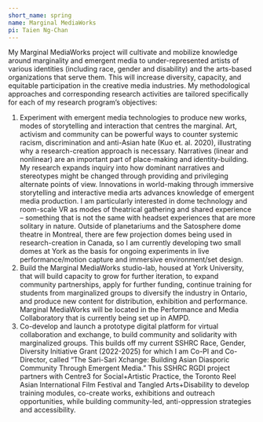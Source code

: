 ```yaml
---
short_name: spring
name: Marginal MediaWorks
pi: Taien Ng-Chan
---
```


My Marginal MediaWorks project will cultivate and mobilize knowledge around marginality and emergent media to under-represented artists of various identities (including race, gender and disability) and the arts-based organizations that serve them. This will increase diversity, capacity, and equitable participation in the creative media industries. My methodological approaches and corresponding research activities are tailored specifically for each of my research program’s objectives:  
  
1. Experiment with emergent media technologies to produce new works, modes of storytelling and interaction that centres the marginal. Art, activism and community can be powerful ways to counter systemic racism, discrimination and anti-Asian hate (Kuo et. al. 2020), illustrating why a research-creation approach is necessary. Narratives (linear and nonlinear) are an important part of place-making and identity-building. My research expands inquiry into how dominant narratives and stereotypes might be changed through providing and privileging alternate points of view. Innovations in world-making through immersive storytelling and interactive media arts advances knowledge of emergent media production. I am particularly interested in dome technology and room-scale VR as modes of theatrical gathering and shared experience – something that is not the same with headset experiences that are more solitary in nature. Outside of planetariums and the Satosphere dome theatre in Montreal, there are few projection domes being used in research-creation in Canada, so I am currently developing two small domes at York as the basis for ongoing experiments in live performance/motion capture and immersive environment/set design.  
2. Build the Marginal MediaWorks studio-lab, housed at York University, that will build capacity to grow for further iteration, to expand community partnerships, apply for further funding, continue training for students from marginalized groups to diversify the industry in Ontario, and produce new content for distribution, exhibition and performance. Marginal MediaWorks will be located in the Performance and Media Collaboratory that is currently being set up in AMPD.  
3. Co-develop and launch a prototype digital platform for virtual collaboration and exchange, to build community and solidarity with marginalized groups. This builds off my current SSHRC Race, Gender, Diversity Initiative Grant (2022-2025) for which I am Co-PI and Co-Director, called “The Sari-Sari Xchange: Building Asian Diasporic Community Through Emergent Media.” This SSHRC RGDI project partners with Centre3 for Social+Artistic Practice, the Toronto Reel Asian International Film Festival and Tangled Arts+Disability to develop training modules, co-create works, exhibitions and outreach opportunities, while building community-led, anti-oppression strategies and accessibility.